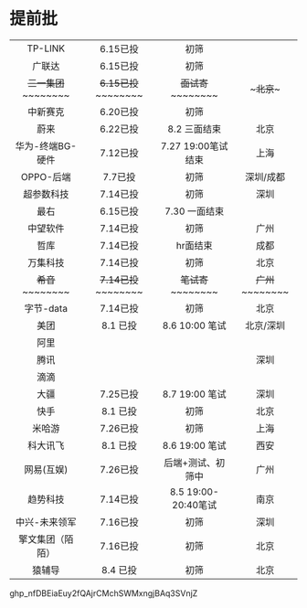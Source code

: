 # 提前批

|                          |                          |                        |                      |
| :----------------------: | :----------------------: | :--------------------: | :------------------: |
|         TP-LINK          |         6.15已投         |          初筛          |                      |
|          广联达          |         6.15已投         |          初筛          |                      |
| ~~~~三一集团~~~~~~~~~~~~ | ~~~~6.15已投~~~~~~~~~~~~ | ~~~~面试寄~~~~~~~~~~~~ |  ~~~~~~~北京~~~~~~~  |
|         中新赛克         |         6.20已投         |          初筛          |                      |
|           蔚来           |         6.22已投         |      8.2 三面结束      |         北京         |
|     华为-终端BG-硬件     |         7.12已投         |   7.27 19:00笔试结束   |         上海         |
|        OPPO-后端         |         7.7已投          |          初筛          |      深圳/成都       |
|        超参数科技        |         7.14已投         |          初筛          |         深圳         |
|           最右           |         6.15已投         |     7.30 一面结束      |                      |
|         中望软件         |         7.14已投         |          初筛          |         广州         |
|           哲库           |         7.14已投         |        hr面结束        |         成都         |
|         万集科技         |         7.14已投         |          初筛          |         北京         |
|   ~~~~希音~~~~~~~~~~~~   | ~~~~7.14已投~~~~~~~~~~~~ | ~~~~笔试寄~~~~~~~~~~~~ | ~~~~广州~~~~~~~~~~~~ |
|        字节-data         |         7.14已投         |          初筛          |         北京         |
|           美团           |         8.1 已投         |     8.6 10:00 笔试     |      北京/深圳       |
|           阿里           |                          |                        |                      |
|           腾讯           |                          |                        |         深圳         |
|           滴滴           |                          |                        |                      |
|           大疆           |         7.25已投         |     8.7 19:00 笔试     |         深圳         |
|           快手           |         8.1 已投         |          初筛          |         北京         |
|          米哈游          |         7.26已投         |          初筛          |         上海         |
|         科大讯飞         |         8.1 已投         |     8.6 19:00 笔试     |         西安         |
|        网易(互娱)        |         7.26已投         |   后端+测试、初筛中    |         广州         |
|         趋势科技         |         7.14已投         |  8.5 19:00-20:40笔试   |         南京         |
|      中兴-未来领军       |         7.16已投         |          初筛          |         深圳         |
|     擎文集团（陌陌）     |         7.16已投         |          初筛          |         北京         |
|          猿辅导          |         8.4 已投         |          初筛          |         北京         |

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

